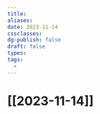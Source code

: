 ```yaml
---
title: 
aliases: 
date: 2023-11-14
cssclasses: 
dg-publish: false
draft: false
types: 
tags: 
  - 
---
```

# [[2023-11-14]]


